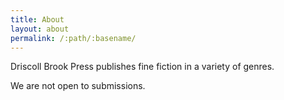 ```yaml
---
title: About
layout: about
permalink: /:path/:basename/
---
```


Driscoll Brook Press publishes fine fiction in a variety of genres.

We are not open to submissions.
